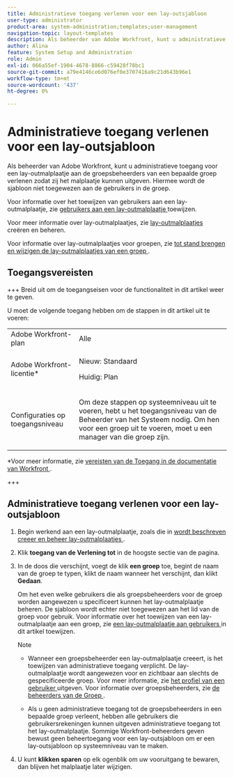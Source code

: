```yaml
---
title: Administratieve toegang verlenen voor een lay-outsjabloon
user-type: administrator
product-area: system-administration;templates;user-management
navigation-topic: layout-templates
description: Als beheerder van Adobe Workfront, kunt u administratieve toegang voor een lay-outmalplaatje aan de groepsbeheerders van een bepaalde groep verlenen zodat zij het malplaatje kunnen uitgeven. Hiermee wordt de sjabloon niet toegewezen aan de gebruikers in de groep.
author: Alina
feature: System Setup and Administration
role: Admin
exl-id: 066a55ef-1904-4678-8866-c59428f78bc1
source-git-commit: a79e4146ce6d076ef0e3707416a9c21d643b96e1
workflow-type: tm+mt
source-wordcount: '437'
ht-degree: 0%

---
```


# Administratieve toegang verlenen voor een lay-outsjabloon

Als beheerder van Adobe Workfront, kunt u administratieve toegang voor een lay-outmalplaatje aan de groepsbeheerders van een bepaalde groep verlenen zodat zij het malplaatje kunnen uitgeven. Hiermee wordt de sjabloon niet toegewezen aan de gebruikers in de groep.

Voor informatie over het toewijzen van gebruikers aan een lay-outmalplaatje, zie [ gebruikers aan een lay-outmalplaatje ](../../../administration-and-setup/customize-workfront/use-layout-templates/assign-users-to-layout-template.md) toewijzen.

Voor meer informatie over lay-outmalplaatjes, zie [ lay-outmalplaatjes ](../../../administration-and-setup/customize-workfront/use-layout-templates/create-and-manage-layout-templates.md) creëren en beheren.

Voor informatie over lay-outmalplaatjes voor groepen, zie [ tot stand brengen en wijzigen de lay-outmalplaatjes van een groep ](../../../administration-and-setup/manage-groups/work-with-group-objects/create-and-modify-a-groups-layout-templates.md).

## Toegangsvereisten

+++ Breid uit om de toegangseisen voor de functionaliteit in dit artikel weer te geven.

U moet de volgende toegang hebben om de stappen in dit artikel uit te voeren:

<table style="table-layout:auto"> 
 <col> 
 <col> 
 <tbody> 
  <tr> 
   <td role="rowheader">Adobe Workfront-plan</td> 
   <td>Alle</td> 
  </tr> 
  <tr> 
   <td role="rowheader">Adobe Workfront-licentie*</td> 
   <td><p>Nieuw: Standaard</p>
  <p> Huidig: Plan</p>
   </td> 
  </tr> 
  <tr> 
   <td role="rowheader">Configuraties op toegangsniveau</td> 
   <td> <p>Om deze stappen op systeemniveau uit te voeren, hebt u het toegangsniveau van de Beheerder van het Systeem nodig.
Om hen voor een groep uit te voeren, moet u een manager van die groep zijn.</p> </td> 
  </tr> 
 </tbody> 
</table>

*Voor meer informatie, zie [ vereisten van de Toegang in de documentatie van Workfront ](/help/quicksilver/administration-and-setup/add-users/access-levels-and-object-permissions/access-level-requirements-in-documentation.md).

+++

## Administratieve toegang verlenen voor een lay-outsjabloon

1. Begin werkend aan een lay-outmalplaatje, zoals die in [ wordt beschreven creeer en beheer lay-outmalplaatjes ](../../../administration-and-setup/customize-workfront/use-layout-templates/create-and-manage-layout-templates.md).
1. Klik **toegang van de Verlening tot** in de hoogste sectie van de pagina.
1. In de doos die verschijnt, voegt de klik **een groep** toe, begint de naam van de groep te typen, klikt de naam wanneer het verschijnt, dan klikt **Gedaan**.

   Om het even welke gebruikers die als groepsbeheerders voor de groep worden aangewezen u specificeert kunnen het lay-outmalplaatje beheren. De sjabloon wordt echter niet toegewezen aan het lid van de groep voor gebruik. Voor informatie over het toewijzen van een lay-outmalplaatje aan een groep, zie [ een lay-outmalplaatje aan gebruikers ](../../../administration-and-setup/customize-workfront/use-layout-templates/assign-users-to-layout-template.md#assign) in dit artikel toewijzen.

   >[!NOTE]
   >
   >* Wanneer een groepsbeheerder een lay-outmalplaatje creeert, is het toewijzen van administratieve toegang verplicht. De lay-outmalplaatje wordt aangewezen voor en zichtbaar aan slechts de gespecificeerde groep. Voor meer informatie, zie [ het profiel van een gebruiker ](../../../administration-and-setup/add-users/create-and-manage-users/edit-a-users-profile.md) uitgeven. Voor informatie over groepsbeheerders, zie [ de beheerders van de Groep ](../../../administration-and-setup/manage-groups/group-roles/group-administrators.md).
   >   
   >* Als u geen administratieve toegang tot de groepsbeheerders in een bepaalde groep verleent, hebben alle gebruikers die gebruikersrekeningen kunnen uitgeven administratieve toegang tot het lay-outmalplaatje. Sommige Workfront-beheerders geven bewust geen beheertoegang voor een lay-outsjabloon om er een lay-outsjabloon op systeemniveau van te maken.

1. U kunt **klikken sparen** op elk ogenblik om uw vooruitgang te bewaren, dan blijven het malplaatje later wijzigen.
